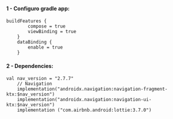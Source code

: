 #### 1 - Configuro gradle app:

```
buildFeatures {
        compose = true
        viewBinding = true
    }
    dataBinding {
        enable = true
    }
  ```
#### 2 - Dependencies:

```
val nav_version = "2.7.7"
    // Navigation
    implementation("androidx.navigation:navigation-fragment-ktx:$nav_version")
    implementation("androidx.navigation:navigation-ui-ktx:$nav_version")
    implementation ("com.airbnb.android:lottie:3.7.0")
```
